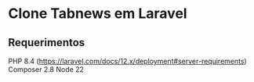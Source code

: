 # Clone Tabnews em Laravel

## Requerimentos

PHP 8.4 (https://laravel.com/docs/12.x/deployment#server-requirements)
Composer 2.8
Node 22